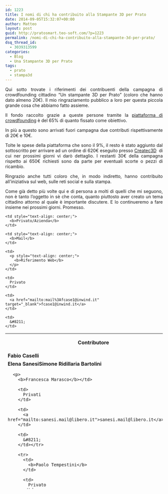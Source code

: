 ```yaml
---
id: 1223
title: I nomi di chi ha contribuito alla Stampante 3D per Prato
date: 2014-09-05T15:32:07+00:00
author: Matteo
layout: post
guid: http://pratosmart.teo-soft.com/?p=1223
permalink: /nomi-di-chi-ha-contribuito-alla-stampante-3d-per-prato/
dsq_thread_id:
  - 3039313599
categories:
  - Blog
  - Una Stampante 3D per Prato
tags:
  - prato
  - stampa3d
---
```

<p style="text-align: justify;">
  Qui sotto trovate i riferimenti dei contribuenti della campagna di crowdfounding cittadino “Un stampante 3D per Prato” (coloro che hanno dato almeno 20€). Il mio ringraziamento pubblico a loro per questa piccola grande cosa che abbiamo fatto assieme.
</p>

<p style="text-align: justify;">
  Il fondo raccolto grazie a queste persone tramite la <a href="https://www.indiegogo.com/projects/una-stampante-3d-per-prato/x/8007790">piattaforma di crowdfounding</a> è del 65% di quanto fissato come obiettivo.
</p>

<p style="text-align: justify;">
  In più a questo sono arrivati fuori campagna due contributi rispettivamente di 20€ e 10€.
</p>

<p style="text-align: justify;">
  Tolte le spese della piattaforma che sono il 9%, il resto è stato aggiunto dal sottoscritto per arrivare ad un ordine di 620€ eseguito presso <a href="http://createc3d.com/">Createc3D</a>  di cui ner prossimi giorni vi darò dettaglio. I restanti 30€ della campagna rispetto ai 650€ richiesti sono da parte per eventuali scorte o pezzi di ricambio.
</p>

<p style="text-align: justify;">
  Ringrazio anche tutti coloro che, in modo indiretto, hanno contribuito all&#8217;iniziativa sul web, sulle reti social e sulla stampa.
</p>

<p style="text-align: justify;">
  Come già detto più volte qui e di persona a molti di quelli che mi seguono, non è tanto l’oggetto in sè che conta, quanto piuttosto aver creato un tema cittadino attorno al quale è importante discutere. E lo continueremo a fare insieme nei prossimi giorni. Promesso.
</p>

<table style="height: 496px;" width="776">
  <tr>
    <td>
      <p style="text-align: center;">
        <b>Contributore</b>
      </p>
    </td>
    
    <td style="text-align: center;">
      <b>Privato/Azienda</b>
    </td>
    
    <td style="text-align: center;">
      <b>Mail</b>
    </td>
    
    <td>
      <p style="text-align: center;">
        <b>Riferimento Web</b>
      </p>
    </td>
  </tr>
  
  <tr>
    <td>
      <b>Fabio Caselli</b>
    </td>
    
    <td>
      Privato
    </td>
    
    <td>
      <a href="mailto:mail%3Afcase1@inwind.it" target="_blank">fcase1@inwind.it</a>
    </td>
    
    <td>
      &#8211;
    </td>
  </tr>
  
  <tr>
    <td>
      <b>Elena Sanesi</b><b>Simone Ridi</b><b>Ilaria Bartolini</b></p> 
      
      <p>
        <b>Francesca Marasco</b></td> 
        
        <td>
          Privati
        </td>
        
        <td>
          <a href="mailto:sanesi.mail@libero.it">sanesi.mail@libero.it</a>
        </td>
        
        <td>
          &#8211;
        </td></tr> 
        
        <tr>
          <td>
            <b>Paolo Tempestini</b>
          </td>
          
          <td>
            Privato
          </td>
          
          <td>
            <a href="mailto:paolo.tmp@gmail.com">paolo.tmp@gmail.com</a>
          </td>
          
          <td>
            &#8211;
          </td>
        </tr>
        
        <tr>
          <td>
            <b>Tommaso Caparrotti</b>
          </td>
          
          <td>
            Privato
          </td>
          
          <td>
            <a href="mailto:t.caparrotti@postanet.it">t.caparrotti@postanet.it</a>
          </td>
          
          <td>
            &#8211;
          </td>
        </tr>
        
        <tr>
          <td>
            <b>Walter Bernardi</b>
          </td>
          
          <td>
            Privato
          </td>
          
          <td>
            <a href="mailto:wbernardi@tin.it">wbernardi@tin.it</a>
          </td>
          
          <td>
            &#8211;
          </td>
        </tr>
        
        <tr>
          <td>
            <b>Recoprint Srl</b>
          </td>
          
          <td>
            Azienda
          </td>
          
          <td>
            <a href="mailto:info@recoprintsrl.it">info@recoprintsrl.it</a>
          </td>
          
          <td>
            <a href="http://www.recoprintsrl.it/">http://www.recoprintsrl.it/</a>
          </td>
        </tr>
        
        <tr>
          <td>
            <b>Dina Othman</b>
          </td>
          
          <td>
            Privato
          </td>
          
          <td>
            <a href="mailto:dina.ippolito@yahoo.it">dina.ippolito@yahoo.it</a>
          </td>
          
          <td>
            &#8211;
          </td>
        </tr></tbody> </table>